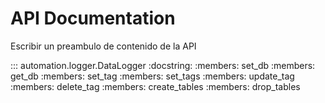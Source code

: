 # API Documentation

Escribir un preambulo de contenido de la API

::: automation.logger.DataLogger
    :docstring:
    :members: set_db
    :members: get_db
    :members: set_tag
    :members: set_tags
    :members: update_tag
    :members: delete_tag
    :members: create_tables
    :members: drop_tables
